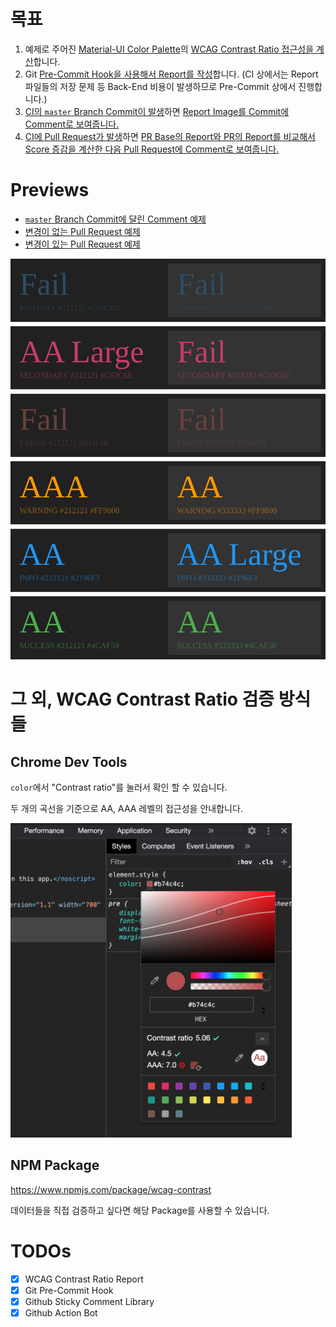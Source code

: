 # 목표

1. 예제로 주어진 [Material-UI Color Palette](https://github.com/iamssen/wcag-contrast-validation-example/blob/master/example/src/style/theme.ts)의 [WCAG Contrast Ratio 접근성을 계산](https://github.com/iamssen/wcag-contrast-validation-example/blob/master/example/src/%40ssen/anlayze-wcag-contrast/analyzeWCAGContrast.tsx)합니다.
2. Git [Pre-Commit Hook을 사용해서 Report를 작성](https://github.com/iamssen/wcag-contrast-validation-example/blob/master/example/scripts/validate-wcag-contrast.tsx)합니다. (CI 상에서는 Report 파일들의 저장 문제 등 Back-End 비용이 발생하므로 Pre-Commit 상에서 진행합니다.)
3. [CI의 `master` Branch Commit이 발생](https://github.com/iamssen/wcag-contrast-validation-example/blob/master/.github/workflows/validate.yml#L54)하면 [Report Image를 Commit에 Comment로 보여줍니다.](https://github.com/iamssen/wcag-contrast-validation-example/blob/master/example/scripts/validate-master-commit.ts)
4. [CI에 Pull Request가 발생](https://github.com/iamssen/wcag-contrast-validation-example/blob/master/.github/workflows/validate.yml#L58)하면 [PR Base의 Report와 PR의 Report를 비교해서 Score 증감을 계산한 다음 Pull Request에 Comment로 보여줍니다.](https://github.com/iamssen/wcag-contrast-validation-example/blob/master/example/scripts/validate-pull-request.ts)

# Previews

- [`master` Branch Commit에 달린 Comment 예제](https://github.com/iamssen/wcag-contrast-validation-example/commit/5a82eb8e3d477a241bbeb2f94568320a8e831a05#comments)
- [변경이 없는 Pull Request 예제](https://github.com/iamssen/wcag-contrast-validation-example/pull/5)
- [변경이 있는 Pull Request 예제](https://github.com/iamssen/wcag-contrast-validation-example/pull/6)

<img src="example/snapshots/wcag-contrast/preview.svg"/>

# 그 외, WCAG Contrast Ratio 검증 방식들

## Chrome Dev Tools

`color`에서 "Contrast ratio"를 눌러서 확인 할 수 있습니다.

두 개의 곡선을 기준으로 AA, AAA 레벨의 접근성을 안내합니다.

<img src="doc-assets/chrome-devtools.png" width="450"/>

## NPM Package

<https://www.npmjs.com/package/wcag-contrast>

데이터들을 직접 검증하고 싶다면 해당 Package를 사용할 수 있습니다.

# TODOs

- [x] WCAG Contrast Ratio Report
- [x] Git Pre-Commit Hook
- [x] Github Sticky Comment Library
- [x] Github Action Bot
